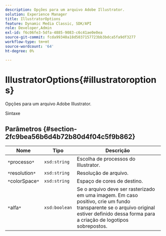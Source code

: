 ```yaml
---
description: Opções para um arquivo Adobe Illustrator.
solution: Experience Manager
title: IllustratorOptions
feature: Dynamic Media Classic, SDK/API
role: Developer,Admin
exl-id: f6c06fe3-5dfa-4885-9083-c6c41ae0e0ea
source-git-commit: fcda99340a18d5037157723bb3bdca5fa9df3277
workflow-type: tm+mt
source-wordcount: '64'
ht-degree: 0%

---
```


# IllustratorOptions{#illustratoroptions}

Opções para um arquivo Adobe Illustrator.

Sintaxe

## Parâmetros {#section-2fc9bea56b6d4b72b80d4f04c5f9b862}

| Nome | Tipo | Descrição |
|---|---|---|
| `*`processo`*` | `xsd:string` | Escolha de processos do Illustrator. |
| `*`resolution`*` | `xsd:string` | Resolução de arquivo. |
| `*`colorSpace`*` | `xsd:string` | Espaço de cores de destino. |
| `*`alfa`*` | `xsd:boolean` | Se o arquivo deve ser rasterizado em uma imagem. Em caso positivo, crie um fundo transparente se o arquivo original estiver definido dessa forma para a criação de logotipos sobrepostos. |

